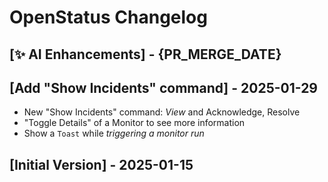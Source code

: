 # OpenStatus Changelog

## [✨ AI Enhancements] - {PR_MERGE_DATE}

## [Add "Show Incidents" command] - 2025-01-29

- New "Show Incidents" command: _View_ and Acknowledge, Resolve
- "Toggle Details" of a Monitor to see more information
- Show a `Toast` while _triggering a monitor run_

## [Initial Version] - 2025-01-15